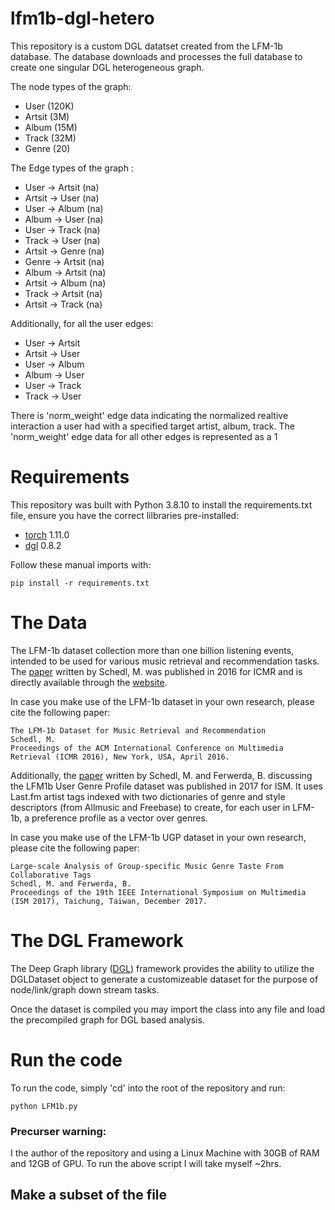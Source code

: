 # lfm1b-dgl-hetero
This repository is a custom DGL datatset created from the LFM-1b database. 
The database downloads and processes the full database to create one singular DGL heterogeneous graph.

The node types of the graph:
- User (120K)
- Artsit (3M)
- Album (15M)
- Track (32M)
- Genre (20)

The Edge types of the graph :
- User -> Artsit (na)
- Artsit -> User (na)
- User -> Album (na)
- Album -> User (na)
- User -> Track (na)
- Track -> User (na)
- Artsit -> Genre (na)
- Genre -> Artsit (na)
- Album -> Artsit (na)
- Artsit -> Album (na)
- Track -> Artsit (na)
- Artsit -> Track (na)


Additionally, for all the user edges:

- User -> Artsit
- Artsit -> User
- User -> Album 
- Album -> User 
- User -> Track 
- Track -> User

There is 'norm_weight' edge data indicating the normalized realtive interaction a user had with a specified target artist, album, track. 
The 'norm_weight' edge data for all other edges is represented as a 1 

# Requirements

This repository was built with Python 3.8.10 to install the requirements.txt file, ensure you have the correct lilbraries pre-installed:

- [torch](https://pytorch.org/) 1.11.0
- [dgl](https://www.dgl.ai/) 0.8.2

Follow these manual imports with:

    pip install -r requirements.txt



# The Data

The LFM-1b dataset collection more than one billion listening events, intended to be used for various music retrieval and recommendation tasks. 
The [paper](http://www.cp.jku.at/people/schedl/Research/Publications/pdf/schedl_icmr_2016.pdf) written by Schedl, M. was published in 2016 
for ICMR and is directly available through the [website](http://www.cp.jku.at/datasets/LFM-1b/). 

In case you make use of the LFM-1b dataset in your own research, please cite the following paper:


    The LFM-1b Dataset for Music Retrieval and Recommendation
    Schedl, M.
    Proceedings of the ACM International Conference on Multimedia Retrieval (ICMR 2016), New York, USA, April 2016.

Additionally, the [paper](http://www.cp.jku.at/people/schedl/Research/Publications/pdf/schedl_ism_mam_2017.pdf) written by Schedl, M. and Ferwerda, B. discussing
the LFM1b User Genre Profile dataset was published in 2017 for ISM. It uses Last.fm artist tags indexed with two dictionaries of genre and style descriptors 
(from Allmusic and Freebase) to create, for each user in LFM-1b, a preference profile as a vector over genres.


In case you make use of the LFM-1b UGP dataset in your own research, please cite the following paper:


    Large-scale Analysis of Group-specific Music Genre Taste From Collaborative Tags
    Schedl, M. and Ferwerda, B.
    Proceedings of the 19th IEEE International Symposium on Multimedia (ISM 2017), Taichung, Taiwan, December 2017.


# The DGL Framework

The Deep Graph library ([DGL]((https://www.dgl.ai/))) framework provides the ability to utilize the DGLDataset object
to generate a customizeable dataset for the purpose of node/link/graph down stream tasks.

Once the dataset is compiled you may import the class into any file and load the precompiled graph for DGL based analysis.


# Run the code

To run the code, simply 'cd' into the root of the repository and run:

    python LFM1b.py

### Precurser warning: 

I the author of the repository and using a Linux Machine with 30GB of RAM and 12GB of GPU. 
To run the above script I will take myself ~2hrs.


## Make a subset of the file

